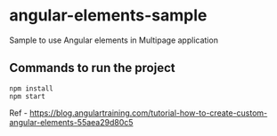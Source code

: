 # angular-elements-sample

Sample to use Angular elements in Multipage application

## Commands to run the project

    npm install
    npm start


Ref - https://blog.angulartraining.com/tutorial-how-to-create-custom-angular-elements-55aea29d80c5
